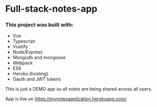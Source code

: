 # Full-stack-notes-app

### This project was built with:

- Vue
- Typescript
- Vuetify
- Node/Express
- Mongodb and mongoose
- Webpack
- ES6
- Heroku (hosting).
- Oauth and JWT tokens

This is just a DEMO app so all notes are being shared across all users.

App is live on https://mynotesapplication.herokuapp.com/
